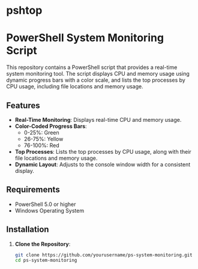 # pshtop
# PowerShell System Monitoring Script

This repository contains a PowerShell script that provides a real-time system monitoring tool. The script displays CPU and memory usage using dynamic progress bars with a color scale, and lists the top processes by CPU usage, including file locations and memory usage.

## Features

- **Real-Time Monitoring**: Displays real-time CPU and memory usage.
- **Color-Coded Progress Bars**: 
  - 0-25%: Green
  - 26-75%: Yellow
  - 76-100%: Red
- **Top Processes**: Lists the top processes by CPU usage, along with their file locations and memory usage.
- **Dynamic Layout**: Adjusts to the console window width for a consistent display.

## Requirements

- PowerShell 5.0 or higher
- Windows Operating System

## Installation

1. **Clone the Repository**:
   ```sh
   git clone https://github.com/yourusername/ps-system-monitoring.git
   cd ps-system-monitoring
